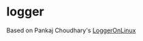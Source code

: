 # logger

Based on Pankaj Choudhary's [LoggerOnLinux](https://www.codeproject.com/tips/987850/logging-in-cplusplus)


